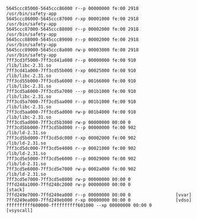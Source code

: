     5645ccc85000-5645ccc86000 r--p 00000000 fe:00 2918              /usr/bin/safety-app
    5645ccc86000-5645ccc87000 r-xp 00001000 fe:00 2918              /usr/bin/safety-app
    5645ccc87000-5645ccc88000 r--p 00002000 fe:00 2918              /usr/bin/safety-app
    5645ccc88000-5645ccc89000 r--p 00002000 fe:00 2918              /usr/bin/safety-app
    5645ccc89000-5645ccc8a000 rw-p 00003000 fe:00 2918              /usr/bin/safety-app
    7ff3cd3f5000-7ff3cd41a000 r--p 00000000 fe:00 910               /lib/libc-2.31.so
    7ff3cd41a000-7ff3cd55b000 r-xp 00025000 fe:00 910               /lib/libc-2.31.so
    7ff3cd55b000-7ff3cd5a6000 r--p 00166000 fe:00 910               /lib/libc-2.31.so
    7ff3cd5a6000-7ff3cd5a7000 ---p 001b1000 fe:00 910               /lib/libc-2.31.so
    7ff3cd5a7000-7ff3cd5aa000 r--p 001b1000 fe:00 910               /lib/libc-2.31.so
    7ff3cd5aa000-7ff3cd5ad000 rw-p 001b4000 fe:00 910               /lib/libc-2.31.so
    7ff3cd5ad000-7ff3cd5b3000 rw-p 00000000 00:00 0
    7ff3cd5bb000-7ff3cd5bd000 r--p 00000000 fe:00 902               /lib/ld-2.31.so
    7ff3cd5bd000-7ff3cd5dc000 r-xp 00002000 fe:00 902               /lib/ld-2.31.so
    7ff3cd5dc000-7ff3cd5e4000 r--p 00021000 fe:00 902               /lib/ld-2.31.so
    7ff3cd5e5000-7ff3cd5e6000 r--p 00029000 fe:00 902               /lib/ld-2.31.so
    7ff3cd5e6000-7ff3cd5e7000 rw-p 0002a000 fe:00 902               /lib/ld-2.31.so
    7ff3cd5e7000-7ff3cd5e8000 rw-p 00000000 00:00 0
    7ffd248a1000-7ffd248c2000 rw-p 00000000 00:00 0                 [stack]
    7ffd249e7000-7ffd249ea000 r--p 00000000 00:00 0                 [vvar]
    7ffd249ea000-7ffd249eb000 r-xp 00000000 00:00 0                 [vdso]
    ffffffffff600000-ffffffffff601000 --xp 00000000 00:00 0         [vsyscall]

